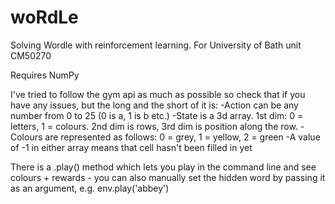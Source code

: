 # woRdLe
Solving Wordle with reinforcement learning. For University of Bath unit CM50270

Requires NumPy

I've tried to follow the gym api as much as possible so check that if you have any issues, but the long and the short of it is:
-Action can be any number from 0 to 25 (0 is a, 1 is b etc.)
-State is a 3d array. 1st dim: 0 = letters, 1 = colours. 2nd dim is rows, 3rd dim is position along the row.
-Colours are represented as follows: 0 = grey, 1 = yellow, 2 = green
-A value of -1 in either array means that cell hasn't been filled in yet

There is a .play() method which lets you play in the command line and see colours + rewards - you can also manually set the hidden word by passing it as an argument, e.g. env.play('abbey')